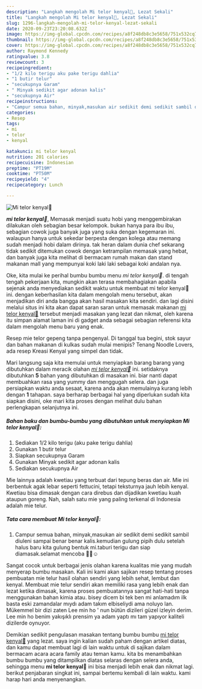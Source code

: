 ```yaml
---
description: "Langkah mengolah Mi telor kenyal🤗, Lezat Sekali"
title: "Langkah mengolah Mi telor kenyal🤗, Lezat Sekali"
slug: 1296-langkah-mengolah-mi-telor-kenyal-lezat-sekali
date: 2020-09-23T23:20:08.632Z
image: https://img-global.cpcdn.com/recipes/a8f248db8c3e5658/751x532cq70/mi-telor-kenyal🤗-foto-resep-utama.jpg
thumbnail: https://img-global.cpcdn.com/recipes/a8f248db8c3e5658/751x532cq70/mi-telor-kenyal🤗-foto-resep-utama.jpg
cover: https://img-global.cpcdn.com/recipes/a8f248db8c3e5658/751x532cq70/mi-telor-kenyal🤗-foto-resep-utama.jpg
author: Raymond Kennedy
ratingvalue: 3.8
reviewcount: 3
recipeingredient:
- "1/2 kilo terigu aku pake terigu dahlia"
- "1 butir telur"
- "secukupnya Garam"
- " Minyak sedikit agar adonan kalis"
- "secukupnya Air"
recipeinstructions:
- "Campur semua bahan, minyak,masukan air sedikit demi sedikit sambil diuleni sampai benar benar kalis.kemudian gulung pipih dulu setelah halus baru kita gulung bentuk mi.taburi terigu dan siap diamasak.selamat mencoba 🥰🥰☺️"
categories:
- Resep
tags:
- mi
- telor
- kenyal

katakunci: mi telor kenyal 
nutrition: 201 calories
recipecuisine: Indonesian
preptime: "PT19M"
cooktime: "PT50M"
recipeyield: "4"
recipecategory: Lunch

---
```



![Mi telor kenyal🤗](https://img-global.cpcdn.com/recipes/a8f248db8c3e5658/751x532cq70/mi-telor-kenyal🤗-foto-resep-utama.jpg)

<b><i>mi telor kenyal🤗</i></b>, Memasak menjadi suatu hobi yang menggembirakan dilakukan oleh sebagian besar kelompok. bukan hanya para ibu ibu, sebagian cowok juga banyak juga yang suka dengan kegemaran ini. walaupun hanya untuk sekedar berpesta dengan kolega atau memang sudah menjadi hobi dalam dirinya. tak heran dalam dunia chef sekarang tidak sedikit ditemukan cowok dengan ketrampilan memasak yang hebat, dan banyak juga kita melihat di bermacam rumah makan dan stand makanan mall yang mempunyai koki laki laki sebagai koki andalan nya.

Oke, kita mulai ke perihal bumbu bumbu menu <i>mi telor kenyal🤗</i>. di tengah tengah pekerjaan kita, mungkin akan terasa membahagiakan apabila sejenak anda menyediakan sedikit waktu untuk membuat mi telor kenyal🤗 ini. dengan keberhasilan kita dalam mengolah menu tersebut, akan menjadikan diri anda bangga akan hasil masakan kita sendiri. dan lagi disini melalui situs ini kita akan dapat saran saran untuk memasak makanan <u>mi telor kenyal🤗</u> tersebut menjadi masakan yang lezat dan nikmat, oleh karena itu simpan alamat laman ini di gadget anda sebagai sebagian referensi kita dalam mengolah menu baru yang enak.

Resep mie telor gepeng tanpa pengenyal. Di tanggal tua begini, stok sayur dan bahan makanan di kulkas sudah mulai menipis? Tenang Noodle Lovers, ada resep Kreasi Kenyal yang simpel dan tidak.


Mari langsung saja kita memulai untuk menyiapkan barang barang yang dibutuhkan dalam meracik olahan <u><i>mi telor kenyal🤗</i></u> ini. setidaknya dibutuhkan <b>5</b> bahan yang dibutuhkan di masakan ini. biar nanti dapat membuahkan rasa yang yummy dan menggugah selera. dan juga persiapkan waktu anda sesaat, karena anda akan memulainya kurang lebih dengan <b>1</b> tahapan. saya berharap berbagai hal yang diperlukan sudah kita siapkan disini, oke mari kita proses dengan melihat dulu bahan perlengkapan selanjutnya ini.

<!--inarticleads1-->

##### Bahan baku dan bumbu-bumbu yang dibutuhkan untuk menyiapkan Mi telor kenyal🤗:

1. Sediakan 1/2 kilo terigu (aku pake terigu dahlia)
1. Gunakan 1 butir telur
1. Siapkan secukupnya Garam
1. Gunakan  Minyak sedikit agar adonan kalis
1. Sediakan secukupnya Air


Mie lainnya adalah kwetiau yang terbuat dari tepung beras dan air. Mie ini berbentuk agak lebar seperti fettucini, tetapi teksturnya jauh lebih kenyal. Kwetiau bisa dimasak dengan cara direbus dan dijadikan kwetiau kuah ataupun goreng. Nah, salah satu mie yang paling terkenal di Indonesia adalah mie telur. 

<!--inarticleads2-->

##### Tata cara membuat Mi telor kenyal🤗:

1. Campur semua bahan, minyak,masukan air sedikit demi sedikit sambil diuleni sampai benar benar kalis.kemudian gulung pipih dulu setelah halus baru kita gulung bentuk mi.taburi terigu dan siap diamasak.selamat mencoba 🥰🥰☺️


Sangat cocok untuk berbagai jenis olahan karena kualitas mie yang mudah menyerap bumbu masakan. Kali ini kami akan sajikan resep tentang proses pembuatan mie telur hasil olahan sendiri yang lebih sehat, lembut dan kenyal. Membuat mie telur sendiri akan memiliki rasa yang lebih enak dan lezat ketika dimasak, karena proses pembuatannya sangat hati-hati tanpa menggunakan bahan kimia atau. bisey dicem bi tek ben mi anlamadım ilk basta eski zamandalar mıydı adam takım elbiseliydi ama noluyo lan. Mükemmel bir dizi zaten Lee min ho &#39; nun bütün dizileri güzel izleyin derim. Lee min ho benim yakışıklı prensim ya adam yaptı mı tam yapıyor kaliteli dizilerde oynuyor. 

Demikian sedikit pengulasan masakan tentang bumbu bumbu <u>mi telor kenyal🤗</u> yang lezat. saya ingin kalian sudah paham dengan artikel diatas, dan kamu dapat membuat lagi di lain waktu untuk di sajikan dalam bermacam acara acara family atau teman kamu. kita bs menambahkan bumbu bumbu yang ditampilkan diatas selaras dengan selera anda, sehingga menu <b>mi telor kenyal🤗</b> ini bisa menjadi lebih enak dan nikmat lagi. berikut penjabaran singkat ini, sampai bertemu kembali di lain waktu. kami harap hari anda menyenangkan.
